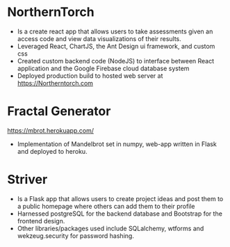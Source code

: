 # NorthernTorch
- Is a create react app that allows users to take assessments given an access code and view data visualizations of their results. 
- Leveraged React, ChartJS, the Ant Design ui framework, and custom css  
- Created custom backend code (NodeJS) to interface between React application and the Google Firebase cloud database system
- Deployed production build to hosted web server at https://Northerntorch.com

# Fractal Generator
https://mbrot.herokuapp.com/
- Implementation of Mandelbrot set in numpy, web-app written in Flask and deployed to heroku.

# Striver
- Is a Flask app that allows users to create project ideas and post them to a public homepage where others can add them to their profile
- Harnessed postgreSQL for the backend database and Bootstrap for the frontend design. 
- Other libraries/packages used include SQLalchemy, wtforms and wekzeug.security for password hashing. 

